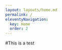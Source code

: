 ```yaml
---
layout: layouts/home.md
permalink: /
eleventyNavigation:
  key: Home
  order: 2
---
```


#This is a test
